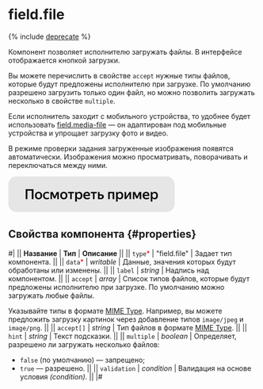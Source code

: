 # field.file

{% include [deprecate](../../_includes/deprecate.md) %}

Компонент позволяет исполнителю загружать файлы. В интерфейсе отображается кнопкой загрузки.

Вы можете перечислить в свойстве `accept` нужные типы файлов, которые будут предложены исполнителю при загрузке. По умолчанию разрешено загрузить только один файл, но можно позволить загружать несколько в свойстве `multiple`.

Если исполнитель заходит с мобильного устройства, то удобнее будет использовать [field.media-file](field.media-file.md) — он адаптирован под мобильные устройства и упрощает загрузку фото и видео.

В режиме проверки задания загруженные изображения появятся автоматически. Изображения можно просматривать, поворачивать и переключаться между ними.

[![](../_images/buttons/view-example.svg)](https://clck.ru/S667r)

## Свойства компонента {#properties}

#|
|| **Название** | **Тип** | **Описание** ||
|| `type`<span style="color: red">\*</span> | "field.file" | Задает тип компонента. ||
|| `data`<span style="color: red">\*</span> | _writable_ | Данные, значения которых будут обработаны или изменены. ||
|| `label` | _string_ | Надпись над компонентом. ||
|| `accept` | _array_ | Список типов файлов, которые будут предложены исполнителю при загрузке. По умолчанию можно загружать любые файлы.

Указывайте типы в формате [MIME Type](https://developer.mozilla.org/en-US/docs/Web/HTTP/Basics_of_HTTP/MIME_types). Например, вы можете предложить загрузку картинок через добавление типов `image/jpeg` и `image/png`. ||
|| `accept[]` | _string_ | Тип файлов в формате [MIME Type](https://developer.mozilla.org/en-US/docs/Web/HTTP/Basics_of_HTTP/MIME_types). ||
|| `hint` | _string_ | Текст подсказки. ||
|| `multiple` | _boolean_ | Определяет, разрешено ли загружать несколько файлов:

- `false` (по умолчанию) — запрещено;
- `true` — разрешено. ||
  || `validation` | _condition_ | Валидация на основе условия _(condition)_. ||
  |#
